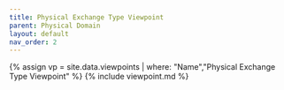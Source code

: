 ```yaml
---
title: Physical Exchange Type Viewpoint
parent: Physical Domain
layout: default
nav_order: 2
---
```

{% assign vp = site.data.viewpoints | where: "Name","Physical Exchange Type Viewpoint" %}
{% include viewpoint.md %}
